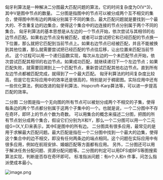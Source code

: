 匈牙利算法是一种解决二分图最大匹配问题的算法，它的时间复杂度为O(V^3)，其中V是图中节点的数量。
二分图是指图中的节点可以被分成两个互不相交的集合，使得图中所有边的两端分别属于不同的集合。最大匹配问题就是要找到一个最大的、不含重复边的边集合，使得这个集合中的边连接的节点分别属于两个不同的集合。
匈牙利算法的基本思想是从左边的一个节点开始，依次尝试与其相邻的右边节点匹配。如果右边节点没有被匹配，或者可以尝试把它和已经匹配的节点换一下位置，那么就把它匹配到当前节点上。如果右边节点已经被匹配，并且不能被换到其他位置，那么就需要尝试把已经匹配的节点往后移，让出位置来匹配当前节点。
这个过程可以用一个递归函数实现，每次从左边的一个未匹配节点开始，依次尝试匹配其相邻的右边节点。如果成功匹配，就继续递归下一个左边节点；如果匹配失败，就需要回溯到上一个匹配节点，重新尝试匹配其他右边节点。直到所有左边节点都被匹配完成，就得到了一个最大匹配。
匈牙利算法的时间复杂度比较高，但是它在实际应用中的效率还是很高的，特别是对于稠密图。实际应用中还有一些优化算法，例如改进的匈牙利算法、Hopcroft-Karp算法等，可以进一步提高匹配的效率。

二分图
二分图是指一个无向图的所有节点可以被划分成两个不相交的子集，使得每条边的两个节点都分别属于这两个子集中的一个。也就是说，一个二分图中不存在奇环，即环上的节点个数为奇数。
可以用集合的概念来描述二分图，把图的所有节点划分成两个集合，假设它们分别为X和Y，那么一个二分图可以用一个二元组G=(X,Y,E)来表示，其中E是图中的所有边。
二分图具有很多应用，最常见的是用于求解最大匹配问题。最大匹配是指在一个二分图中找到一个最大的边集，使得这个集合中的边不相交，即没有任何两条边的端点相同。这个问题在实际应用中有很多应用，例如在航班安排、婚姻匹配等方面都有应用。
另外，二分图还可以用于解决任务分配问题、资源分配问题等。二分图的判定可以用DFS或BFS等图搜索算法实现，判断是否存在奇环即可。
标准指派问题：有n个人和n 件事，问怎么指派使成本最小。

 ![image.png](attachment:image.png)
